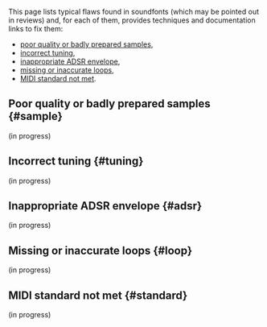This page lists typical flaws found in soundfonts (which may be pointed out in reviews) and, for each of them, provides techniques and documentation links to fix them:

* [poor quality or badly prepared samples](#sample),
* [incorrect tuning](#tuning),
* [inappropriate ADSR envelope](#adsr),
* [missing or inaccurate loops](#loop),
* [MIDI standard not met](#standard).


## Poor quality or badly prepared samples {#sample}


(in progress)


## Incorrect tuning {#tuning}


(in progress)


## Inappropriate ADSR envelope {#adsr}


(in progress)


## Missing or inaccurate loops {#loop}


(in progress)


## MIDI standard not met {#standard}


(in progress)

